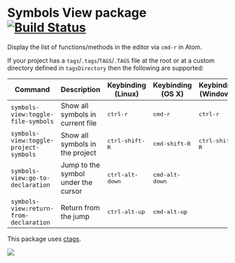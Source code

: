 # Symbols View package [![Build Status](https://travis-ci.org/atom/symbols-view.svg?branch=master)](https://travis-ci.org/atom/symbols-view)

Display the list of functions/methods in the editor via `cmd-r` in Atom.

If your project has a `tags`/`.tags`/`TAGS`/`.TAGS` file at the root or at a
custom directory defined in `tagsDirectory` then the following are supported:

|Command|Description|Keybinding (Linux)|Keybinding (OS X)|Keybinding (Windows)|
|-------|-----------|------------------|-----------------|--------------------|
|`symbols-view:toggle-file-symbols`|Show all symbols in current file|<kbd>ctrl-r</kbd>|<kbd>cmd-r</kbd>|<kbd>ctrl-r</kbd>|
|`symbols-view:toggle-project-symbols`|Show all symbols in the project|<kbd>ctrl-shift-R</kbd>|<kbd>cmd-shift-R</kbd>|<kbd>ctrl-shift-R</kbd>|
|`symbols-view:go-to-declaration`|Jump to the symbol under the cursor|<kbd>ctrl-alt-down</kbd>|<kbd>cmd-alt-down</kbd>||
|`symbols-view:return-from-declaration`|Return from the jump|<kbd>ctrl-alt-up</kbd>|<kbd>cmd-alt-up</kbd>||

This package uses [ctags](http://ctags.sourceforge.net).

![](https://f.cloud.github.com/assets/671378/2241860/30ef0b2e-9ce8-11e3-86e2-2c17c0885fa4.png)

